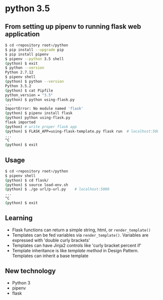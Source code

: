 # python 3.5

## From setting up pipenv to running flask web application

```bash
$ cd <repository root>/python
$ pip install --upgrade pip
$ pip install pipenv
$ pipenv --python 3.5 shell
(python) $ exit
$ python --version
Python 2.7.12
$ pipenv shell
(python) $ python --version
Python 3.5.2
(python) $ cat Pipfile
python_version = "3.5"
(python) $ python using-flask.py
...
ImportError: No module named 'flask'
(python) $ pipenv install flask
(python) python using-flask.py
flask imported
(python) # write proper flask app
(python) $ FLASK_APP=using-flask-template.py flask run  # localhost:5000
...
^C
(python) $ exit
```

## Usage

```bash
$ cd <repository root>/python
$ pipenv shell
(python) $ cd flask/
(python) $ source load-env.sh
(python) $ ./go url/p-url.py    # localhost:5000
...
^C
(python) $ exit
```

## Learning

- Flask functions can return a simple string, html, or `render_template()`
- Templates can be fed variables via `render_template()`. Variables are expressed with 'double curly brackets'
- Templates can have Jinja2 controls like 'curly bracket percent if'
- Template inheritance is like *template method* in Design Pattern. Templates can inherit a base template

## New technology

- Python 3
- pipenv
- flask
